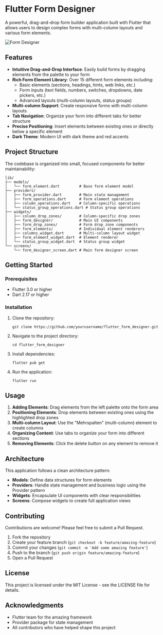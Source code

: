 # Flutter Form Designer

A powerful, drag-and-drop form builder application built with Flutter that allows users to design complex forms with multi-column layouts and various form elements.

![Form Designer](https://via.placeholder.com/800x450.png?text=Form+Designer+Screenshot)

## Features

- **Intuitive Drag-and-Drop Interface**: Easily build forms by dragging elements from the palette to your form
- **Rich Form Element Library**: Over 15 different form elements including:
  - Basic elements (sections, headings, hints, web links, etc.)
  - Form inputs (text fields, numbers, switches, dropdowns, date pickers, etc.)
  - Advanced layouts (multi-column layouts, status groups)
- **Multi-column Support**: Create responsive forms with multi-column layouts
- **Tab Navigation**: Organize your form into different tabs for better structure
- **Precise Positioning**: Insert elements between existing ones or directly below a specific element
- **Dark Theme**: Modern UI with dark theme and red accents

## Project Structure

The codebase is organized into small, focused components for better maintainability:

```
lib/
├── models/
│   └── form_element.dart         # Base form element model
├── providers/
│   ├── form_provider.dart        # Main state management
│   ├── form_operations.dart      # Form element operations
│   ├── column_operations.dart    # Column-specific operations
│   └── status_group_operations.dart # Status group operations
├── widgets/
│   ├── column_drop_zones/        # Column-specific drop zones
│   ├── form_designer/            # Main UI components
│   ├── form_drop_zones/          # Form drop zone components
│   ├── form_elements/            # Individual element renderers
│   ├── columns_widget.dart       # Multi-column layout widget
│   ├── form_element_widget.dart  # Element renderer
│   └── status_group_widget.dart  # Status group widget
└── screens/
    └── form_designer_screen.dart # Main form designer screen
```

## Getting Started

### Prerequisites

- Flutter 3.0 or higher
- Dart 2.17 or higher

### Installation

1. Clone the repository:
   ```
   git clone https://github.com/yourusername/flutter_form_designer.git
   ```

2. Navigate to the project directory:
   ```
   cd flutter_form_designer
   ```

3. Install dependencies:
   ```
   flutter pub get
   ```

4. Run the application:
   ```
   flutter run
   ```

## Usage

1. **Adding Elements**: Drag elements from the left palette onto the form area
2. **Positioning Elements**: Drop elements between existing ones using the highlighted drop zones
3. **Multi-column Layout**: Use the "Mehrspalten" (multi-column) element to create columns
4. **Organizing Content**: Use tabs to organize your form into different sections
5. **Removing Elements**: Click the delete button on any element to remove it

## Architecture

This application follows a clean architecture pattern:

- **Models**: Define data structures for form elements
- **Providers**: Handle state management and business logic using the Provider pattern
- **Widgets**: Encapsulate UI components with clear responsibilities
- **Screens**: Compose widgets to create full application views

## Contributing

Contributions are welcome! Please feel free to submit a Pull Request.

1. Fork the repository
2. Create your feature branch (`git checkout -b feature/amazing-feature`)
3. Commit your changes (`git commit -m 'Add some amazing feature'`)
4. Push to the branch (`git push origin feature/amazing-feature`)
5. Open a Pull Request

## License

This project is licensed under the MIT License - see the LICENSE file for details.

## Acknowledgments

- Flutter team for the amazing framework
- Provider package for state management
- All contributors who have helped shape this project
